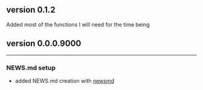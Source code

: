 ## version 0.1.2

Added most of the functions I will need for the time being

## version 0.0.0.9000

---

### NEWS.md setup

- added NEWS.md creation with [newsmd](https://github.com/Dschaykib/newsmd)

